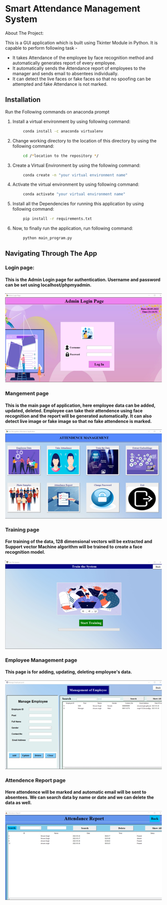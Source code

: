 
# Smart Attendance Management System

About The Project:

This is a GUI application which is built using Tkinter Module in Python.
It is capable to perform following task -

* It takes Attendance of the employee by face recognition method and automatically generates report of every employee.
* It automatically sends the Attendance report of employees to the manager and sends email to absentees individually.
* It can detect the live faces or fake faces so that no spoofing can be attempted and fake Attendance is not marked.
## Installation

Run the Following commands on anaconda prompt

1) Install a virtual environment by using following command:

```bash
        conda install -c anaconda virtualenv
```
 2) Change working directory to the location of this directory by using the following command: 
```bash
        cd /*location to the repository */
```  
3) Create a Virtual Environment by using the following command:
```bash
        conda create -n "your virtual environment name"
```
4) Activate the virtual environment by using following command:
```bash
        conda activate "your virtual environment name"
```  
5) Install all the Dependencies for running this application by using following command:
```bash
        pip install -r requirements.txt
```
6) Now, to finally run the application, run following command:
```bash
        python main_program.py
```

## Navigating Through The App
### Login page:
#### This is the Admin Login page for authentication. Username and password can be set using localhost/phpmyadmin.

![login page](https://github.com/shivanisin02/Employee-Attendence-Management/blob/master/screenshots/login_page.jpg?raw=true)

### Mangement page
#### This is the main page of application, here employee data can be added, updated, deleted. Employee can take their attendence using face recognition and the report will be generated automatically. It can also detect live image or fake image so that no fake attendence is marked.
![main page](https://github.com/shivanisin02/Employee-Attendence-Management/blob/master/screenshots/main_page.jpg?raw=true)

### Training page
#### For training of the data, 128 dimensional vectors will be extracted and Support vector Machine algorithm will be trained to create a face recognition model. 
![training page](https://github.com/shivanisin02/Employee-Attendence-Management/blob/master/screenshots/training_page.jpg?raw=true)

### Employee Management page
#### This page is for adding, updating, deleting employee's data.
![emp_management page](https://github.com/shivanisin02/Employee-Attendence-Management/blob/master/screenshots/emp_manage_page.jpg?raw=true)

### Attendence Report page
#### Here attendence will be marked and automatic email will be sent to absentees. We can search data by name or date and we can delete the data as well.
![Report page](https://github.com/shivanisin02/Employee-Attendence-Management/blob/master/screenshots/report_page.jpg?raw=true)